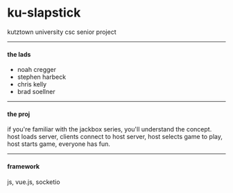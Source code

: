 # ku-slapstick
 kutztown university csc senior project

---

#### the lads
- noah cregger
- stephen harbeck
- chris kelly
- brad soellner

---

#### the proj
if you're familiar with the jackbox series, you'll understand the concept. host loads server, clients connect to host server, host selects game to play, host starts game, everyone has fun.

---

#### framework
js, vue.js, socketio
